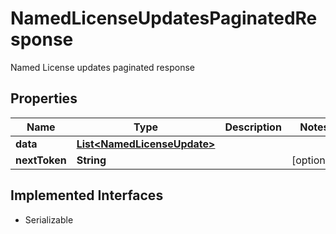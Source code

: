 

# NamedLicenseUpdatesPaginatedResponse

Named License updates paginated response

## Properties

| Name | Type | Description | Notes |
|------------ | ------------- | ------------- | -------------|
|**data** | [**List&lt;NamedLicenseUpdate&gt;**](NamedLicenseUpdate.md) |  |  |
|**nextToken** | **String** |  |  [optional] |


## Implemented Interfaces

* Serializable


